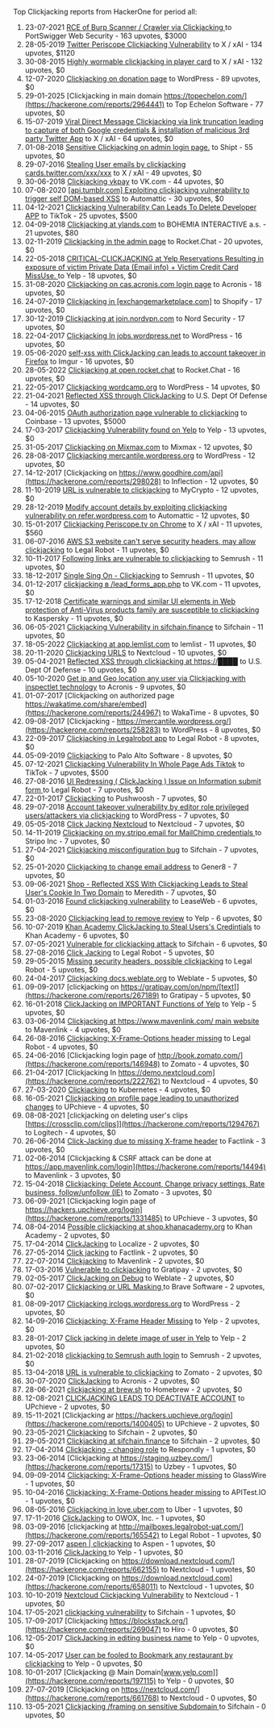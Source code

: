 Top Clickjacking reports from HackerOne for period all:

1. 23-07-2021 [RCE of Burp  Scanner / Crawler via Clickjacking ](https://hackerone.com/reports/1274695) to PortSwigger Web Security - 163 upvotes, $3000
2. 28-05-2019 [Twitter Periscope Clickjacking Vulnerability](https://hackerone.com/reports/591432) to X / xAI - 134 upvotes, $1120
3. 30-08-2015 [Highly wormable clickjacking in player card](https://hackerone.com/reports/85624) to X / xAI - 132 upvotes, $0
4. 12-07-2020 [Clickjacking on donation page](https://hackerone.com/reports/921709) to WordPress - 89 upvotes, $0
5. 29-01-2025 [Clickjacking in main domain https://topechelon.com/](https://hackerone.com/reports/2964441) to Top Echelon Software - 77 upvotes, $0
6. 15-07-2019 [Viral Direct Message Clickjacking via link truncation leading to capture of both Google credentials & installation of malicious 3rd party Twitter App](https://hackerone.com/reports/643274) to X / xAI - 64 upvotes, $0
7. 01-08-2018 [Sensitive Clickjacking on admin login page.](https://hackerone.com/reports/389145) to Shipt - 55 upvotes, $0
8. 29-07-2016 [Stealing User emails by clickjacking cards.twitter.com/xxx/xxx](https://hackerone.com/reports/154963) to X / xAI - 49 upvotes, $0
9. 30-06-2018 [Clickjacking vkpay](https://hackerone.com/reports/374817) to VK.com - 44 upvotes, $0
10. 07-08-2020 [[api.tumblr.com] Exploiting clickjacking vulnerability to trigger self DOM-based XSS](https://hackerone.com/reports/953579) to Automattic - 30 upvotes, $0
11. 04-12-2021 [Clickjacking Vulnerability Can Leads To Delete Developer APP](https://hackerone.com/reports/1416612) to TikTok - 25 upvotes, $500
12. 04-09-2018 [Clickjacking at ylands.com](https://hackerone.com/reports/405342) to BOHEMIA INTERACTIVE a.s. - 21 upvotes, $80
13. 02-11-2019 [Clickjacking in the admin page](https://hackerone.com/reports/728004) to Rocket.Chat - 20 upvotes, $0
14. 22-05-2018 [CRITICAL-CLICKJACKING at Yelp Reservations Resulting in exposure of victim Private Data (Email info) + Victim Credit Card MissUse. ](https://hackerone.com/reports/355859) to Yelp - 18 upvotes, $0
15. 31-08-2020 [Clickjacking on cas.acronis.com login page](https://hackerone.com/reports/971234) to Acronis - 18 upvotes, $0
16. 24-07-2019 [Clickjacking in [exchangemarketplace.com]](https://hackerone.com/reports/658217) to Shopify - 17 upvotes, $0
17. 30-12-2019 [Clickjacking at join.nordvpn.com](https://hackerone.com/reports/765955) to Nord Security - 17 upvotes, $0
18. 22-04-2017 [Clickjacking In jobs.wordpress.net](https://hackerone.com/reports/223024) to WordPress - 16 upvotes, $0
19. 05-06-2020 [self-xss with ClickJacking can leads to account takeover in Firefox](https://hackerone.com/reports/892289) to Imgur - 16 upvotes, $0
20. 28-05-2022 [Clickjacking at open.rocket.chat](https://hackerone.com/reports/1584034) to Rocket.Chat - 16 upvotes, $0
21. 22-05-2017 [Clickjacking wordcamp.org](https://hackerone.com/reports/230581) to WordPress - 14 upvotes, $0
22. 21-04-2021 [Reflected XSS through ClickJacking](https://hackerone.com/reports/1171403) to U.S. Dept Of Defense - 14 upvotes, $0
23. 04-06-2015 [OAuth authorization page vulnerable to clickjacking](https://hackerone.com/reports/65825) to Coinbase - 13 upvotes, $5000
24. 17-03-2017 [Clickjacking Vulnerability found on Yelp](https://hackerone.com/reports/214087) to Yelp - 13 upvotes, $0
25. 31-05-2017 [Clickjacking on Mixmax.com](https://hackerone.com/reports/234713) to Mixmax - 12 upvotes, $0
26. 28-08-2017 [Clickjacking mercantile.wordpress.org](https://hackerone.com/reports/264125) to WordPress - 12 upvotes, $0
27. 14-12-2017 [Clickjacking on https://www.goodhire.com/api](https://hackerone.com/reports/298028) to Inflection - 12 upvotes, $0
28. 11-10-2019 [URL is vulnerable to clickjacking](https://hackerone.com/reports/712376) to MyCrypto - 12 upvotes, $0
29. 28-12-2019 [Modify account details by exploiting clickjacking vulnerability on refer.wordpress.com](https://hackerone.com/reports/765355) to Automattic - 12 upvotes, $0
30. 15-01-2017 [Clickjacking Periscope.tv on Chrome](https://hackerone.com/reports/198622) to X / xAI - 11 upvotes, $560
31. 06-07-2016 [AWS S3 website can't serve security headers, may allow clickjacking](https://hackerone.com/reports/149572) to Legal Robot - 11 upvotes, $0
32. 10-11-2017 [Following links are vulnerable to clickjacking](https://hackerone.com/reports/289246) to Semrush - 11 upvotes, $0
33. 18-12-2017 [Single Sing On - Clickjacking](https://hackerone.com/reports/299009) to Semrush - 11 upvotes, $0
34. 01-12-2017 [clickjacking в /lead_forms_app.php](https://hackerone.com/reports/294334) to VK.com - 11 upvotes, $0
35. 17-12-2018 [Certificate warnings and similar UI elements in Web protection of Anti-Virus products family are susceptible to clickjacking](https://hackerone.com/reports/463695) to Kaspersky - 11 upvotes, $0
36. 06-05-2021 [Clickjacking Vulnerability in sifchain.finance](https://hackerone.com/reports/1185949) to Sifchain - 11 upvotes, $0
37. 18-05-2022 [Clickjacking at  app.lemlist.com](https://hackerone.com/reports/1574017) to lemlist - 11 upvotes, $0
38. 20-11-2020 [Clickjacking URLS](https://hackerone.com/reports/1039805) to Nextcloud - 10 upvotes, $0
39. 05-04-2021 [Reflected XSS through clickjacking at https://████](https://hackerone.com/reports/1149144) to U.S. Dept Of Defense - 10 upvotes, $0
40. 05-10-2020 [Get ip and Geo location any user via Clickjacking with inspectlet technology](https://hackerone.com/reports/998555) to Acronis - 9 upvotes, $0
41. 01-07-2017 [Clickjacking on authorized page https://wakatime.com/share/embed](https://hackerone.com/reports/244967) to WakaTime - 8 upvotes, $0
42. 09-08-2017 [Clickjacking - https://mercantile.wordpress.org/](https://hackerone.com/reports/258283) to WordPress - 8 upvotes, $0
43. 22-09-2017 [Clickjacking in Legalrobot app](https://hackerone.com/reports/270454) to Legal Robot - 8 upvotes, $0
44. 05-09-2019 [ Clickjacking](https://hackerone.com/reports/688546) to Palo Alto Software - 8 upvotes, $0
45. 07-12-2021 [Clickjacking Vulnerability In Whole Page Ads Tiktok](https://hackerone.com/reports/1418857) to TikTok - 7 upvotes, $500
46. 27-08-2016 [UI Redressing ( ClickJacking ) Issue on Information submit form ](https://hackerone.com/reports/163753) to Legal Robot - 7 upvotes, $0
47. 22-01-2017 [Clickjacking](https://hackerone.com/reports/200419) to Pushwoosh - 7 upvotes, $0
48. 29-07-2018 [Account takeover vulnerability by editor role privileged users/attackers via clickjacking](https://hackerone.com/reports/388254) to WordPress - 7 upvotes, $0
49. 05-05-2018 [Click Jacking Nextcloud](https://hackerone.com/reports/347782) to Nextcloud - 7 upvotes, $0
50. 14-11-2019 [Clickjacking on my.stripo.email for MailChimp credentials ](https://hackerone.com/reports/737625) to Stripo Inc - 7 upvotes, $0
51. 27-04-2021 [Clickjacking misconfiguration bug](https://hackerone.com/reports/1176104) to Sifchain - 7 upvotes, $0
52. 25-01-2020 [Clickjacking to change email address](https://hackerone.com/reports/783191) to Gener8 - 7 upvotes, $0
53. 09-06-2021 [Shop - Reflected  XSS  With  Clickjacking Leads to Steal User's Cookie  In Two Domain](https://hackerone.com/reports/1221942) to Meredith - 7 upvotes, $0
54. 01-03-2016 [Found clickjacking vulnerability](https://hackerone.com/reports/119828) to LeaseWeb - 6 upvotes, $0
55. 23-08-2020 [Clickjacking lead to remove review](https://hackerone.com/reports/965141) to Yelp - 6 upvotes, $0
56. 10-07-2019 [Khan Academy ClickJacking to Steal Users's Credintials](https://hackerone.com/reports/639682) to Khan Academy - 6 upvotes, $0
57. 07-05-2021 [Vulnerable for clickjacking attack](https://hackerone.com/reports/1188639) to Sifchain - 6 upvotes, $0
58. 27-08-2016 [Click Jacking](https://hackerone.com/reports/163888) to Legal Robot - 5 upvotes, $0
59. 29-05-2015 [Missing security headers, possible clickjacking](https://hackerone.com/reports/64645) to Legal Robot - 5 upvotes, $0
60. 24-04-2017 [Clickjacking docs.weblate.org](https://hackerone.com/reports/223391) to Weblate - 5 upvotes, $0
61. 09-09-2017 [clickjacking on https://gratipay.com/on/npm/[text]](https://hackerone.com/reports/267189) to Gratipay - 5 upvotes, $0
62. 16-01-2018 [ClickJacking on IMPORTANT Functions of Yelp](https://hackerone.com/reports/305128) to Yelp - 5 upvotes, $0
63. 03-06-2014 [Clickjacking at https://www.mavenlink.com/ main website ](https://hackerone.com/reports/14631) to Mavenlink - 4 upvotes, $0
64. 26-08-2016 [Clickjacking: X-Frame-Options header missing](https://hackerone.com/reports/163646) to Legal Robot - 4 upvotes, $0
65. 24-06-2016 [Clickjacking login page of http://book.zomato.com/](https://hackerone.com/reports/146948) to Zomato - 4 upvotes, $0
66. 21-04-2017 [Clickjacking In https://demo.nextcloud.com](https://hackerone.com/reports/222762) to Nextcloud - 4 upvotes, $0
67. 27-03-2020 [Clickjacking](https://hackerone.com/reports/832593) to Kubernetes - 4 upvotes, $0
68. 16-05-2021 [Clickjacking on profile page leading to unauthorized changes](https://hackerone.com/reports/1198907) to UPchieve - 4 upvotes, $0
69. 08-08-2021 [clickjacking on deleting user's clips [https://crossclip.com/clips]](https://hackerone.com/reports/1294767) to Logitech - 4 upvotes, $0
70. 26-06-2014 [Click-Jacking due to missing X-frame header](https://hackerone.com/reports/17664) to Factlink - 3 upvotes, $0
71. 02-06-2014 [Clickjacking & CSRF attack can be done at https://app.mavenlink.com/login](https://hackerone.com/reports/14494) to Mavenlink - 3 upvotes, $0
72. 15-04-2018 [Clickjacking: Delete Account, Change privacy settings, Rate business, follow/unfollow (IE)](https://hackerone.com/reports/338569) to Zomato - 3 upvotes, $0
73. 06-09-2021 [Clickjacking login page of https://hackers.upchieve.org/login](https://hackerone.com/reports/1331485) to UPchieve - 3 upvotes, $0
74. 08-04-2014 [Possible clickjacking at shop.khanacademy.org](https://hackerone.com/reports/6370) to Khan Academy - 2 upvotes, $0
75. 17-04-2014 [ClickJacking](https://hackerone.com/reports/7862) to Localize - 2 upvotes, $0
76. 27-05-2014 [Click jacking](https://hackerone.com/reports/13550) to Factlink - 2 upvotes, $0
77. 22-07-2014 [Clickjacking](https://hackerone.com/reports/21110) to Mavenlink - 2 upvotes, $0
78. 17-03-2016 [Vulnerable to clickjacking](https://hackerone.com/reports/123782) to Gratipay - 2 upvotes, $0
79. 02-05-2017 [ClickJacking on Debug](https://hackerone.com/reports/225555) to Weblate - 2 upvotes, $0
80. 07-02-2017 [Clickjacking or URL Masking ](https://hackerone.com/reports/204198) to Brave Software - 2 upvotes, $0
81. 08-09-2017 [Clickjacking irclogs.wordpress.org](https://hackerone.com/reports/267075) to WordPress - 2 upvotes, $0
82. 14-09-2016 [Clickjacking: X-Frame Header Missing](https://hackerone.com/reports/168358) to Yelp - 2 upvotes, $0
83. 28-01-2017 [Click jacking in delete image of user in Yelp](https://hackerone.com/reports/201848) to Yelp - 2 upvotes, $0
84. 21-02-2018 [clickjacking to Semrush auth login](https://hackerone.com/reports/318295) to Semrush - 2 upvotes, $0
85. 13-04-2018 [URL is vulnerable to clickjacking](https://hackerone.com/reports/337219) to Zomato - 2 upvotes, $0
86. 30-07-2020 [ClickJacking](https://hackerone.com/reports/947690) to Acronis - 2 upvotes, $0
87. 28-06-2021 [clickjacking at  brew.sh](https://hackerone.com/reports/1245972) to Homebrew - 2 upvotes, $0
88. 12-08-2021 [CLICKJACKING LEADS TO DEACTIVATE ACCOUNT](https://hackerone.com/reports/1301113) to UPchieve - 2 upvotes, $0
89. 15-11-2021 [Clickjacking ar https://hackers.upchieve.org/login](https://hackerone.com/reports/1400405) to UPchieve - 2 upvotes, $0
90. 23-05-2021 [Clickjacking](https://hackerone.com/reports/1206138) to Sifchain - 2 upvotes, $0
91. 29-05-2021 [	 Clickjacking at sifchain.finance](https://hackerone.com/reports/1212595) to Sifchain - 2 upvotes, $0
92. 17-04-2014 [Clickjacking - changing role](https://hackerone.com/reports/7924) to Respondly - 1 upvotes, $0
93. 23-06-2014 [Clickjacking at https://staging.uzbey.com/](https://hackerone.com/reports/17315) to Uzbey - 1 upvotes, $0
94. 09-09-2014 [Clickjacking: X-Frame-Options header missing](https://hackerone.com/reports/27594) to GlassWire - 1 upvotes, $0
95. 10-04-2016 [Clickjacking: X-Frame-Options header missing](https://hackerone.com/reports/129650) to APITest.IO - 1 upvotes, $0
96. 08-05-2016 [Clickjacking in love.uber.com](https://hackerone.com/reports/137152) to Uber - 1 upvotes, $0
97. 17-11-2016 [ClickJacking](https://hackerone.com/reports/183127) to OWOX, Inc. - 1 upvotes, $0
98. 03-09-2016 [clickjacking at http://mailboxes.legalrobot-uat.com/](https://hackerone.com/reports/165542) to Legal Robot - 1 upvotes, $0
99. 27-09-2017 [aspen | clickjacking](https://hackerone.com/reports/272387) to Aspen - 1 upvotes, $0
100. 03-11-2016 [ClickJacking ](https://hackerone.com/reports/179839) to Yelp - 1 upvotes, $0
101. 28-07-2019 [Clickjacking on https://download.nextcloud.com/](https://hackerone.com/reports/662155) to Nextcloud - 1 upvotes, $0
102. 24-07-2019 [Clickjacking on https://download.nextcloud.com](https://hackerone.com/reports/658011) to Nextcloud - 1 upvotes, $0
103. 10-10-2019 [Nextcloud Clickjacking Vulnerability](https://hackerone.com/reports/710996) to Nextcloud - 1 upvotes, $0
104. 17-05-2021 [clickjacking vulnerability](https://hackerone.com/reports/1199904) to Sifchain - 1 upvotes, $0
105. 17-09-2017 [Clickjacking https://blockstack.org/](https://hackerone.com/reports/269047) to Hiro - 0 upvotes, $0
106. 12-05-2017 [ClickJacking in editing business name](https://hackerone.com/reports/227837) to Yelp - 0 upvotes, $0
107. 14-05-2017 [User can be fooled to Bookmark any restaurant by clickjacking](https://hackerone.com/reports/228295) to Yelp - 0 upvotes, $0
108. 10-01-2017 [Clickjacking @ Main Domain[www.yelp.com]](https://hackerone.com/reports/197115) to Yelp - 0 upvotes, $0
109. 27-07-2019 [Clickjacking on https://nextcloud.com/](https://hackerone.com/reports/661768) to Nextcloud - 0 upvotes, $0
110. 13-05-2021 [Clickjacking /framing on sensitive Subdomain ](https://hackerone.com/reports/1195209) to Sifchain - 0 upvotes, $0

